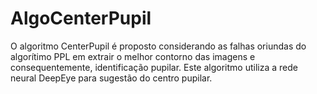 # AlgoCenterPupil

O algoritmo CenterPupil é proposto considerando as falhas oriundas do algorítimo PPL em extrair o melhor contorno das imagens e consequentemente, identificação pupilar. Este algoritmo utiliza a rede neural DeepEye para sugestão do centro pupilar.
